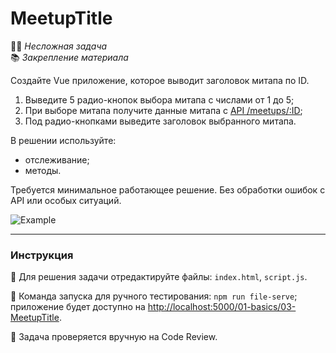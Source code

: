 # MeetupTitle

👶🏻 _Несложная задача_<br />
📚 _Закрепление материала_

<!--start_statement-->
Создайте Vue приложение, которое выводит заголовок митапа по ID.

1. Выведите 5 радио-кнопок выбора митапа с числами от 1 до 5;
2. При выборе митапа получите данные митапа с [API /meetups/:ID](https://course-vue.javascript.ru/api/#/Meetups/MeetupsController_findById);
3. Под радио-кнопками выведите заголовок выбранного митапа.

В решении используйте:
- отслеживание;
- методы.
  
Требуется минимальное работающее решение. Без обработки ошибок с API или особых ситуаций.

<img src="https://i.imgur.com/OIY65eg.gif" alt="Example">
<!--end_statement-->

---

### Инструкция

📝 Для решения задачи отредактируйте файлы: `index.html`, `script.js`.

🚀 Команда запуска для ручного тестирования: `npm run file-serve`;<br>
приложение будет доступно на [http://localhost:5000/01-basics/03-MeetupTitle](http://localhost:5000/01-basics/03-MeetupTitle).

💬 Задача проверяется вручную на Code Review.
